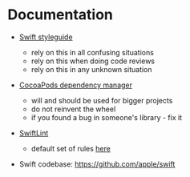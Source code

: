 # Documentation

- [Swift styleguide](https://github.com/raywenderlich/swift-style-guide/)
  - rely on this in all confusing situations
  - rely on this when doing code reviews
  - rely on this in any unknown situation

- [CocoaPods dependency manager](https://cocoapods.org/)
  - will and should be used for bigger projects
  - do not reinvent the wheel
  - if you found a bug in someone's library - fix it
  
- [SwiftLint](https://github.com/realm/SwiftLint)
  - default set of rules [here](https://github.com/JustForFunOrg/Documentation/blob/master/.swiftlint.yml)

- Swift codebase: https://github.com/apple/swift
